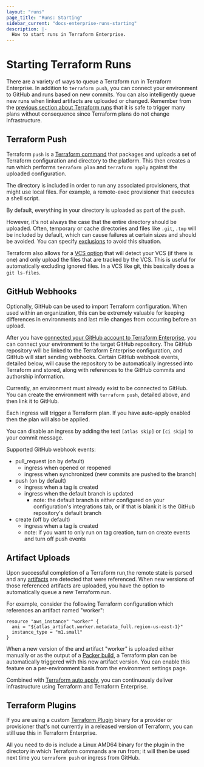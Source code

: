 ```yaml
---
layout: "runs"
page_title: "Runs: Starting"
sidebar_current: "docs-enterprise-runs-starting"
description: |-
  How to start runs in Terraform Enterprise.
---
```



# Starting Terraform Runs

There are a variety of ways to queue a Terraform run in Terraform Enterprise. In addition to
`terraform push`, you can connect your environment
to GitHub and runs based on new commits. You can
also intelligently queue new runs when linked artifacts are uploaded or changed.
Remember from the [previous section about Terraform runs](/docs/enterprise/runs)
that it is safe to trigger many plans without consequence since Terraform plans
do not change infrastructure.


## Terraform Push

Terraform `push` is a [Terraform command](https://terraform.io/docs/commands/push.html)
that packages and uploads a set of Terraform configuration and directory to the platform. This then creates a run
which performs `terraform plan` and `terraform apply` against the uploaded
configuration.

The directory is included in order to run any associated provisioners,
that might use local files. For example, a remote-exec provisioner
that executes a shell script.

By default, everything in your directory is uploaded as part of the push.

However, it's not always the case that the entire directory should be uploaded. Often,
temporary or cache directories and files like `.git`, `.tmp` will be included by default, which
can cause failures at certain sizes and should be avoided. You can
specify [exclusions](https://terraform.io/docs/commands/push.html) to avoid this situation.

Terraform also allows for a [VCS option](https://terraform.io/docs/commands/push.html#_vcs_true)
that will detect your VCS (if there is one) and only upload the files that are tracked by the VCS. This is
useful for automatically excluding ignored files. In a VCS like git, this
basically does a `git ls-files`.


## GitHub Webhooks

Optionally, GitHub can be used to import Terraform configuration. When used
within an organization, this can be extremely valuable for keeping differences
in environments and last mile changes from occurring before an upload.

After you have [connected your GitHub account to Terraform Enterprise](/docs/enterprise/vcs/github.html),
you can connect your environment to the target
GitHub repository. The GitHub repository will be linked to the Terraform Enterprise
configuration, and GitHub will start sending webhooks. Certain
GitHub webhook events, detailed below, will cause the repository to be
automatically ingressed into Terraform and stored, along with references to the
GitHub commits and authorship information.

Currently, an environment must already exist to be connected to GitHub. You can
create the environment with `terraform push`, detailed above, and then link it
to GitHub.

Each ingress will trigger a Terraform plan. If you have auto-apply enabled then
the plan will also be applied.

You can disable an ingress by adding the text `[atlas skip]` or `[ci skip]` to
your commit message.

Supported GitHub webhook events:

- pull_request (on by default)
  - ingress when opened or reopened
  - ingress when synchronized (new commits are pushed to the branch)
- push (on by default)
  - ingress when a tag is created
  - ingress when the default branch is updated
    - note: the default branch is either configured on your configuration's
      integrations tab, or if that is blank it is the GitHub
      repository's default branch
- create (off by default)
  - ingress when a tag is created
  - note: if you want to only run on tag creation, turn on create events and
    turn off push events

## Artifact Uploads

Upon successful completion of a Terraform run,the remote state is parsed and
any [artifacts](/docs/enterprise/artifacts/artifact-provider.html) are detected that
were referenced. When new versions of those referenced artifacts are uploaded, you have the option to automatically queue a new Terraform run.

For example, consider the following Terraform configuration which references an
artifact named "worker":

    resource "aws_instance" "worker" {
      ami = "${atlas_artifact.worker.metadata_full.region-us-east-1}"
      instance_type = "m1.small"
    }

When a new version of the and artifact "worker" is uploaded either manually
or as the output of a [Packer build](/docs/enterprise/packer/builds/starting.html), a Terraform plan can be automatically triggered with this new artifact version.
You can enable this feature on a per-environment basis from the
environment settings page.

Combined with
[Terraform auto apply](/docs/enterprise/runs/automatic-applies.html), you can
continuously deliver infrastructure using Terraform and Terraform Enterprise.

## Terraform Plugins

If you are using a custom [Terraform Plugin](https://www.terraform.io/docs/plugins/index.html)
binary for a provider or provisioner that's not currently in a released
version of Terraform, you can still use this in Terraform Enterprise.

All you need to do is include a Linux AMD64 binary for the plugin in the
directory in which Terraform commands are run from; it will then be used next time you `terraform push` or ingress from GitHub.
